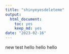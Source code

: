 ```yaml
---
title: "shinyeyesdeleteme"
output: 
  html_document: 
    toc: yes
    keep_md: yes
date: "2023-02-16"
---
```






new test
hello
hello
hello

